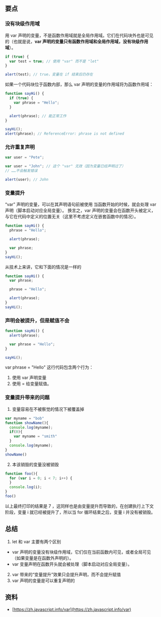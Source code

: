 ## 要点
### 没有块级作用域
用 var 声明的变量，不是函数作用域就是全局作用域。它们在代码块外也是可见的（也就是说，**var 声明的变量只有函数作用域和全局作用域，没有块级作用域**）。
```javascript
if (true) {
  var test = true; // 使用 "var" 而不是 "let"
}

alert(test); // true，变量在 if 结束后仍存在
```
如果一个代码块位于函数内部，那么 var 声明的变量的作用域将为函数作用域：
```javascript
function sayHi() {
  if (true) {
    var phrase = "Hello";
  }

  alert(phrase); // 能正常工作
}

sayHi();
alert(phrase); // ReferenceError: phrase is not defined
```
### 允许重复声明
```javascript
var user = "Pete";

var user = "John"; // 这个 "var" 无效（因为变量已经声明过了）
// ……不会触发错误

alert(user); // John
```
### 变量提升
“var” 声明的变量，可以在其声明语句前被使用
当函数开始的时候，就会处理 var 声明（脚本启动对应全局变量）。
换言之，var 声明的变量会在函数开头被定义，与它在代码中定义的位置无关（这里不考虑定义在嵌套函数中的情况）。
```javascript
function sayHi() {
  phrase = "Hello";

  alert(phrase);

  var phrase;
}
sayHi();
```
从技术上来讲，它和下面的情况是一样的
```javascript
function sayHi() {
  var phrase;

  phrase = "Hello";

  alert(phrase);
}
sayHi();
```
### **声明会被提升，但是赋值不会**
```javascript
function sayHi() {
  alert(phrase);

  var phrase = "Hello";
}

sayHi();
```
var phrase = "Hello" 这行代码包含两个行为：

1. 使用 var 声明变量
2. 使用 = 给变量赋值。
### 变量提升带来的问题

1. 变量容易在不被察觉的情况下被覆盖掉
```javascript
var myname = "bob"
function showName(){
  console.log(myname);
  if(0){
    var myname = "smith"
  }
  console.log(myname);
}
showName()
```

2. 本该销毁的变量没被销毁
```javascript
function foo(){
  for (var i = 0; i < 7; i++) {
  }
  console.log(i); 
}
foo()
```
以上最终打印的结果是 7 ，这同样也是由变量提升而导致的，在创建执行上下文阶段，变量 i 就已经被提升了，所以当 for 循环结束之后，变量 i 并没有被销毁。
## 总结

1. let 和 var 主要有两个区别
- var 声明的变量没有块级作用域，它们仅在当前函数内可见，或者全局可见（如果变量是在函数外声明的）。
- var 变量声明在函数开头就会被处理（脚本启动对应全局变量）。
2. var 带来的“变量提升”效果只会提升声明，而不会提升赋值
3. var 声明的变量是可以重复声明的
## 资料

- [https://zh.javascript.info/var](https://zh.javascript.info/var)
